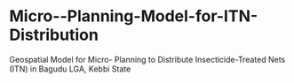 # Micro--Planning-Model-for-ITN-Distribution
Geospatial Model for Micro- Planning to Distribute Insecticide-Treated Nets (ITN) in Bagudu LGA, Kebbi State

